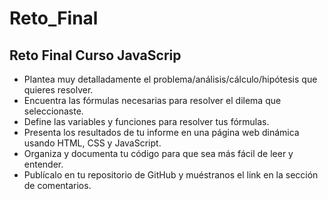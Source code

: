 # Reto_Final

## Reto Final Curso JavaScrip 
- Plantea muy detalladamente el problema/análisis/cálculo/hipótesis que quieres resolver.
- Encuentra las fórmulas necesarias para resolver el dilema que seleccionaste.
- Define las variables y funciones para resolver tus fórmulas.
- Presenta los resultados de tu informe en una página web dinámica usando HTML, CSS y JavaScript.
- Organiza y documenta tu código para que sea más fácil de leer y entender.
- Publícalo en tu repositorio de GitHub y muéstranos el link en la sección de comentarios.